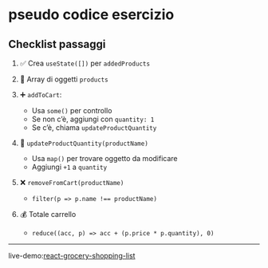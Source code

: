 # pseudo codice esercizio

##  Checklist passaggi

1. ✅ Crea `useState([])` per `addedProducts`

2. 🧩 Array di oggetti `products`

3. ➕ `addToCart`:

   * Usa `some()` per controllo
   * Se non c’è, aggiungi con `quantity: 1`
   * Se c’è, chiama `updateProductQuantity`


4. 🔁 `updateProductQuantity(productName)`

   * Usa `map()` per trovare oggetto da modificare
   * Aggiungi `+1` a `quantity`


5. ❌ `removeFromCart(productName)`

   * `filter(p => p.name !== productName)`


6. 💰 Totale carrello

   * `reduce((acc, p) => acc + (p.price * p.quantity), 0)`

---

live-demo:[react-grocery-shopping-list](https://react-grocery-shopping-list.netlify.app/)